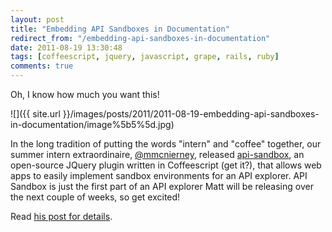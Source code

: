 ```yaml
---
layout: post
title: "Embedding API Sandboxes in Documentation"
redirect_from: "/embedding-api-sandboxes-in-documentation"
date: 2011-08-19 13:30:48
tags: [coffeescript, jquery, javascript, grape, rails, ruby]
comments: true
---
```

Oh, I know how much you want this!

![]({{ site.url }}/images/posts/2011/2011-08-19-embedding-api-sandboxes-in-documentation/image%5b5%5d.jpg)

In the long tradition of putting the words "intern" and "coffee" together, our summer intern extraordinaire, [@mmcnierney](https://twitter.com/#!/mmcnierney), released [api-sandbox](https://github.com/mmcnierney14/api-sandbox), an open-source JQuery plugin written in Coffeescript (get it?), that allows web apps to easily implement sandbox environments for an API explorer. API Sandbox is just the first part of an API explorer Matt will be releasing over the next couple of weeks, so get excited!

Read [his post for details](http://mattmcnierney.wordpress.com/2011/08/18/embedding-api-sandboxes-in-documentation/).

